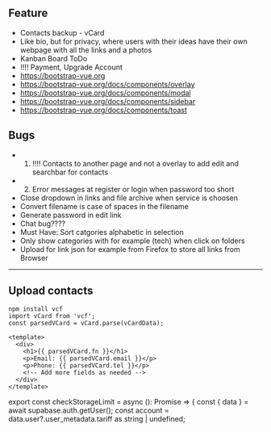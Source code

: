 ## Feature

- Contacts backup - vCard
- Like bio, but for privacy, where users with their ideas have their own webpage with all the links and a photos
- Kanban Board ToDo
- !!!! Payment, Upgrade Account
- https://bootstrap-vue.org
- https://bootstrap-vue.org/docs/components/overlay
- https://bootstrap-vue.org/docs/components/modal
- https://bootstrap-vue.org/docs/components/sidebar
- https://bootstrap-vue.org/docs/components/toast

## Bugs

- 1. !!!! Contacts to another page and not a overlay to add edit and searchbar for contacts
- 2. Error messages at register or login when password too short
- Close dropdown in links and file archive when service is choosen
- Convert filename is case of spaces in the filename
- Generate password in edit link
- Chat bug????
- Must Have: Sort catgories alphabetic in selection
- Only show categories with for example (tech) when click on folders
- Upload for link json for example from Firefox to store all links from Browser

---

## Upload contacts

```
npm install vcf
import vCard from 'vcf';
const parsedVCard = vCard.parse(vCardData);

<template>
  <div>
    <h1>{{ parsedVCard.fn }}</h1>
    <p>Email: {{ parsedVCard.email }}</p>
    <p>Phone: {{ parsedVCard.tel }}</p>
    <!-- Add more fields as needed -->
  </div>
</template>
```

export const checkStorageLimit = async (): Promise<boolean> => {
const { data } = await supabase.auth.getUser();
const account = data.user?.user_metadata.tariff as string | undefined;
